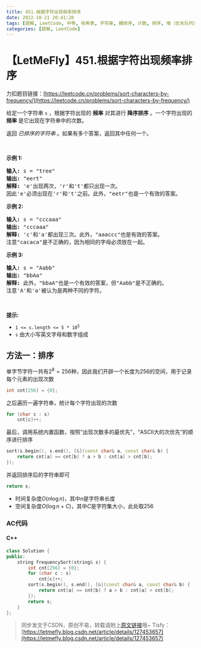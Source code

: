 ```yaml
---
title: 451.根据字符出现频率排序
date: 2022-10-21 20:41:20
tags: [题解, LeetCode, 中等, 哈希表, 字符串, 桶排序, 计数, 排序, 堆（优先队列）, 排序]
categories: [题解, LeetCode]
---
```


# 【LetMeFly】451.根据字符出现频率排序

力扣题目链接：[https://leetcode.cn/problems/sort-characters-by-frequency/](https://leetcode.cn/problems/sort-characters-by-frequency/)

<p>给定一个字符串 <code>s</code> ，根据字符出现的 <strong>频率</strong> 对其进行 <strong>降序排序</strong> 。一个字符出现的 <strong>频率</strong> 是它出现在字符串中的次数。</p>

<p>返回 <em>已排序的字符串&nbsp;</em>。如果有多个答案，返回其中任何一个。</p>

<p>&nbsp;</p>

<p><strong>示例 1:</strong></p>

<pre>
<strong>输入: </strong>s = "tree"
<strong>输出: </strong>"eert"
<strong>解释: </strong>'e'出现两次，'r'和't'都只出现一次。
因此'e'必须出现在'r'和't'之前。此外，"eetr"也是一个有效的答案。
</pre>

<p><strong>示例 2:</strong></p>

<pre>
<strong>输入: </strong>s = "cccaaa"
<strong>输出: </strong>"cccaaa"
<strong>解释: </strong>'c'和'a'都出现三次。此外，"aaaccc"也是有效的答案。
注意"cacaca"是不正确的，因为相同的字母必须放在一起。
</pre>

<p><strong>示例 3:</strong></p>

<pre>
<strong>输入: </strong>s = "Aabb"
<strong>输出: </strong>"bbAa"
<strong>解释: </strong>此外，"bbaA"也是一个有效的答案，但"Aabb"是不正确的。
注意'A'和'a'被认为是两种不同的字符。
</pre>

<p>&nbsp;</p>

<p><strong>提示:</strong></p>

<ul>
	<li><code>1 &lt;= s.length &lt;= 5 * 10<sup>5</sup></code></li>
	<li><code>s</code>&nbsp;由大小写英文字母和数字组成</li>
</ul>


    
## 方法一：排序

单字节字符一共有$2^8=256$种，因此我们开辟一个长度为$256$的空间，用于记录每个元素的出现次数

```cpp
int cnt[256] = {0};
```

之后遍历一遍字符串，统计每个字符出现的次数

```cpp
for (char c : s)
    cnt[c]++;
```

最后，调用系统内置函数，按照“出现次数多的最优先”，“ASCII大的次优先”的顺序进行排序

```cpp
sort(s.begin(), s.end(), [&](const char& a, const char& b) {
    return cnt[a] == cnt[b] ? a > b : cnt[a] > cnt[b];
});
```

并返回排序后的字符串即可

```cpp
return s;
```

+ 时间复杂度$O(n\log n)$，其中$n$是字符串长度
+ 空间复杂度$O(\log n + C)$，其中$C$是字符集大小，此处取$256$

### AC代码

#### C++

```cpp
class Solution {
public:
    string frequencySort(string& s) {
        int cnt[256] = {0};
        for (char c : s)
            cnt[c]++;
        sort(s.begin(), s.end(), [&](const char& a, const char& b) {
            return cnt[a] == cnt[b] ? a > b : cnt[a] > cnt[b];
        });
        return s;
    }
};
```

> 同步发文于CSDN，原创不易，转载请附上[原文链接](https://blog.letmefly.xyz/2022/10/21/LeetCode%200451.%E6%A0%B9%E6%8D%AE%E5%AD%97%E7%AC%A6%E5%87%BA%E7%8E%B0%E9%A2%91%E7%8E%87%E6%8E%92%E5%BA%8F/)哦~
> Tisfy：[https://letmefly.blog.csdn.net/article/details/127453657](https://letmefly.blog.csdn.net/article/details/127453657)
